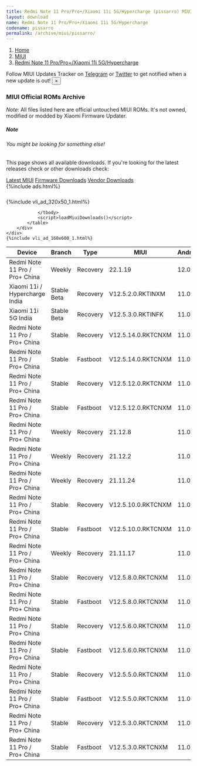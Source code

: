 ```yaml
---
title: Redmi Note 11 Pro/Pro+/Xiaomi 11i 5G/Hypercharge (pissarro) MIUI Downloads
layout: download
name: Redmi Note 11 Pro/Pro+/Xiaomi 11i 5G/Hypercharge
codename: pissarro
permalink: /archive/miui/pissarro/
---
```

<nav aria-label="breadcrumb">
    <ol class="breadcrumb">
        <li class="breadcrumb-item"><a href="/">Home</a></li>
        <li class="breadcrumb-item"><a href="/miui/">MIUI</a></li>
        <li class="breadcrumb-item active" aria-current="page"><a href="/miui/pissarro/">Redmi Note 11 Pro/Pro+/Xiaomi 11i 5G/Hypercharge</a></li>
    </ol>
</nav>
<div class="alert alert-primary alert-dismissible fade show" role="alert">
    Follow MIUI Updates Tracker on <a href="https://t.me/MIUIUpdatesTracker" class="alert-link">Telegram</a>
     or <a href="https://twitter.com/MiFwUpdater" class="alert-link">Twitter</a> to get notified when a new update is out!
    <button type="button" class="close" data-dismiss="alert" aria-label="Close">
        <span aria-hidden="true">&times;</span>
    </button>
</div>

### MIUI Official ROMs Archive
*Note*: All files listed here are official untouched MIUI ROMs. It's not owned, modified or modded by Xiaomi Firmware Updater.
<div class="card">
  <div class="card-body">
    <h5 class="card-title">Note</h5>
    <h6 class="card-subtitle mb-2 text-muted">You might be looking for something else!</h6>
    <p class="card-text">This page shows all available downloads.
     If you're looking for the latest releases check or other downloads check:</p>
    <a href="/miui/pissarro/" class="card-link">Latest MIUI</a>
    <a href="/firmware/pissarro/" class="card-link">Firmware Downloads</a>
    <a href="/vendor/pissarro/" class="card-link">Vendor Downloads</a>
  </div>
</div>
{%include ads.html%}
<div class="row justify-content-center">
    <div class="col-10">
        <div class="table-responsive-md" style="margin-top: 25px;">
            {%include vli_ad_320x50_1.html%}
            <table id="miui" class="display dt-responsive nowrap compact table table-striped table-hover table-sm">
                <thead class="thead-dark">
                    <tr>
                        <th data-ref="device">Device</th>
                        <th data-ref="branch">Branch</th>
                        <th data-ref="type">Type</th>
                        <th data-ref="miui">MIUI</th>
                        <th data-ref="android">Android</th>
                        <th data-ref="size">Size</th>
                        <th data-ref="size">Date</th>
                        <th data-ref="link">Link</th>
                    </tr>
                </thead>
                <tbody>
                <tr><td>Redmi Note 11 Pro / Pro+ China</td><td>Weekly</td><td>Recovery</td><td>22.1.19</td><td>12.0</td><td>4.2 GB</td><td>2022-01-20</td><td><a href="/miui/pissarro/weekly/22.1.19/">Download</a></td></tr>
<tr><td>Xiaomi 11i / Hypercharge India</td><td>Stable Beta</td><td>Recovery</td><td>V12.5.2.0.RKTINXM</td><td>11.0</td><td>2.9 GB</td><td>2022-01-19</td><td><a href="/miui/pissarro/stable beta/V12.5.2.0.RKTINXM/">Download</a></td></tr>
<tr><td>Xiaomi 11i 5G India</td><td>Stable Beta</td><td>Recovery</td><td>V12.5.3.0.RKTINFK</td><td>11.0</td><td>2.9 GB</td><td>2022-01-19</td><td><a href="/miui/pissarro/stable beta/V12.5.3.0.RKTINFK/">Download</a></td></tr>
<tr><td>Redmi Note 11 Pro / Pro+ China</td><td>Stable</td><td>Recovery</td><td>V12.5.14.0.RKTCNXM</td><td>11.0</td><td>3.7 GB</td><td>2021-12-25</td><td><a href="/miui/pissarro/stable/V12.5.14.0.RKTCNXM/">Download</a></td></tr>
<tr><td>Redmi Note 11 Pro / Pro+ China</td><td>Stable</td><td>Fastboot</td><td>V12.5.14.0.RKTCNXM</td><td>11.0</td><td>5.0 GB</td><td>2021-12-21</td><td><a href="/miui/pissarro/stable/V12.5.14.0.RKTCNXM/">Download</a></td></tr>
<tr><td>Redmi Note 11 Pro / Pro+ China</td><td>Stable</td><td>Recovery</td><td>V12.5.12.0.RKTCNXM</td><td>11.0</td><td>3.7 GB</td><td>2021-12-11</td><td><a href="/miui/pissarro/stable/V12.5.12.0.RKTCNXM/">Download</a></td></tr>
<tr><td>Redmi Note 11 Pro / Pro+ China</td><td>Stable</td><td>Fastboot</td><td>V12.5.12.0.RKTCNXM</td><td>11.0</td><td>5.0 GB</td><td>2021-12-09</td><td><a href="/miui/pissarro/stable/V12.5.12.0.RKTCNXM/">Download</a></td></tr>
<tr><td>Redmi Note 11 Pro / Pro+ China</td><td>Weekly</td><td>Recovery</td><td>21.12.8</td><td>11.0</td><td>3.6 GB</td><td>2021-12-09</td><td><a href="/miui/pissarro/weekly/21.12.8/">Download</a></td></tr>
<tr><td>Redmi Note 11 Pro / Pro+ China</td><td>Weekly</td><td>Recovery</td><td>21.12.2</td><td>11.0</td><td>3.6 GB</td><td>2021-12-02</td><td><a href="/miui/pissarro/weekly/21.12.2/">Download</a></td></tr>
<tr><td>Redmi Note 11 Pro / Pro+ China</td><td>Weekly</td><td>Recovery</td><td>21.11.24</td><td>11.0</td><td>3.6 GB</td><td>2021-11-25</td><td><a href="/miui/pissarro/weekly/21.11.24/">Download</a></td></tr>
<tr><td>Redmi Note 11 Pro / Pro+ China</td><td>Stable</td><td>Recovery</td><td>V12.5.10.0.RKTCNXM</td><td>11.0</td><td>3.7 GB</td><td>2021-11-19</td><td><a href="/miui/pissarro/stable/V12.5.10.0.RKTCNXM/">Download</a></td></tr>
<tr><td>Redmi Note 11 Pro / Pro+ China</td><td>Stable</td><td>Fastboot</td><td>V12.5.10.0.RKTCNXM</td><td>11.0</td><td>5.1 GB</td><td>2021-11-18</td><td><a href="/miui/pissarro/stable/V12.5.10.0.RKTCNXM/">Download</a></td></tr>
<tr><td>Redmi Note 11 Pro / Pro+ China</td><td>Weekly</td><td>Recovery</td><td>21.11.17</td><td>11.0</td><td>3.5 GB</td><td>2021-11-18</td><td><a href="/miui/pissarro/weekly/21.11.17/">Download</a></td></tr>
<tr><td>Redmi Note 11 Pro / Pro+ China</td><td>Stable</td><td>Recovery</td><td>V12.5.8.0.RKTCNXM</td><td>11.0</td><td>3.5 GB</td><td>2021-11-12</td><td><a href="/miui/pissarro/stable/V12.5.8.0.RKTCNXM/">Download</a></td></tr>
<tr><td>Redmi Note 11 Pro / Pro+ China</td><td>Stable</td><td>Fastboot</td><td>V12.5.8.0.RKTCNXM</td><td>11.0</td><td>5.1 GB</td><td>2021-11-11</td><td><a href="/miui/pissarro/stable/V12.5.8.0.RKTCNXM/">Download</a></td></tr>
<tr><td>Redmi Note 11 Pro / Pro+ China</td><td>Stable</td><td>Recovery</td><td>V12.5.6.0.RKTCNXM</td><td>11.0</td><td>3.5 GB</td><td>2021-11-03</td><td><a href="/miui/pissarro/stable/V12.5.6.0.RKTCNXM/">Download</a></td></tr>
<tr><td>Redmi Note 11 Pro / Pro+ China</td><td>Stable</td><td>Fastboot</td><td>V12.5.6.0.RKTCNXM</td><td>11.0</td><td>5.0 GB</td><td>2021-11-02</td><td><a href="/miui/pissarro/stable/V12.5.6.0.RKTCNXM/">Download</a></td></tr>
<tr><td>Redmi Note 11 Pro / Pro+ China</td><td>Stable</td><td>Recovery</td><td>V12.5.5.0.RKTCNXM</td><td>11.0</td><td>3.5 GB</td><td>2021-11-01</td><td><a href="/miui/pissarro/stable/V12.5.5.0.RKTCNXM/">Download</a></td></tr>
<tr><td>Redmi Note 11 Pro / Pro+ China</td><td>Stable</td><td>Fastboot</td><td>V12.5.5.0.RKTCNXM</td><td>11.0</td><td>5.0 GB</td><td>2021-10-27</td><td><a href="/miui/pissarro/stable/V12.5.5.0.RKTCNXM/">Download</a></td></tr>
<tr><td>Redmi Note 11 Pro / Pro+ China</td><td>Stable</td><td>Recovery</td><td>V12.5.3.0.RKTCNXM</td><td>11.0</td><td>313 Bytes</td><td>2021-10-28</td><td><a href="/miui/pissarro/stable/V12.5.3.0.RKTCNXM/">Download</a></td></tr>
<tr><td>Redmi Note 11 Pro / Pro+ China</td><td>Stable</td><td>Fastboot</td><td>V12.5.3.0.RKTCNXM</td><td>11.0</td><td>335 Bytes</td><td>2021-10-10</td><td><a href="/miui/pissarro/stable/V12.5.3.0.RKTCNXM/">Download</a></td></tr>

                </tbody>
                <script>loadMiuiDownloads()</script>
            </table>
        </div>
    </div>
    {%include vli_ad_160x600_1.html%}
</div>
